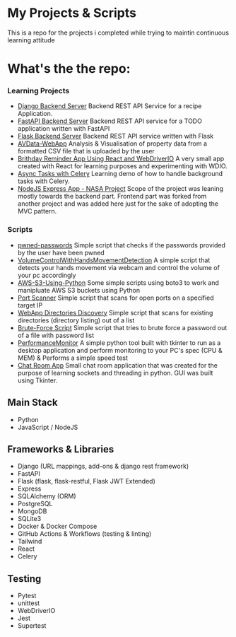 # My Projects & Scripts

<p align="center">
<p>This is a repo for the projects i completed while trying to maintin continuous learning attitude</p>


# What's the the repo:

<h3>Learning Projects</h3>

- [Django Backend Server](https://github.com/Kazaz-Or/projects-and-scripts/tree/develop/projects/django-backend-server) Backend REST API Service for a recipe Application.
- [FastAPI Backend Server](https://github.com/Kazaz-Or/fastapi-backend-restapi/tree/e119c299424c5a9cfbb38d862c9b0cd8347b1184) Backend REST API service for a TODO application written with FastAPI
- [Flask Backend Server](https://github.com/Kazaz-Or/flask-backend-server/tree/8c6dfc285cf1a61a260fe90909a62a137c4ca2d5) Backend REST API service written with Flask
- [AVData-WebApp](https://github.com/Kazaz-Or/projects-and-scripts/tree/develop/projects/AVData-WebApp) Analysis & Visualisation of property data from a formatted CSV file that is uploaded by the user
- [Brithday Reminder App Using React and WebDriverIO](https://github.com/Kazaz-Or/projects-and-scripts/tree/develop/projects/BirthdayReminderReactApp/brithday-reminder-app) A very small app created with React for learning purposes and experimenting with WDIO. 
- [Async Tasks with Celery](https://github.com/Kazaz-Or/projects-and-scripts/tree/develop/projects/AsyncTasks) Learning demo of how to handle background tasks with Celery.
- [NodeJS Express App - NASA Project](https://github.com/Kazaz-Or/projects-and-scripts/tree/develop/projects/NASAProject) Scope of the project was leaning mostly towards the backend part. Frontend part was forked from another project and was added here just for the sake of adopting the MVC pattern.


<h3>Scripts</h3>

- [pwned-passwords](https://github.com/Kazaz-Or/projects-and-scripts/tree/develop/scripts/pwned-passwords) Simple script that checks if the passwords provided by the user have been pwned
- [VolumeControlWithHandsMovementDetection](https://github.com/Kazaz-Or/projects-and-scripts/tree/develop/scripts/VolumeControlWithHandsMovementDetection) A simple script that detects your hands movement via webcam and control the volume of your pc accordingly
- [AWS-S3-Using-Python](https://github.com/Kazaz-Or/projects-and-scripts/tree/develop/scripts/AWS-S3-WithPython) Some simple scripts using boto3 to work and manipluate AWS S3 buckets using Python
- [Port Scanner](https://github.com/Kazaz-Or/projects-and-scripts/tree/develop/scripts/port-scanner) Simple script that scans for open ports on a specified target IP
- [WebApp Directories Discovery](https://github.com/Kazaz-Or/projects-and-scripts/tree/develop/scripts/WebApp-DirectoryDiscovery) Simple script that scans for existing directories (directory listing) out of a list
- [Brute-Force Script](https://github.com/Kazaz-Or/projects-and-scripts/tree/develop/scripts/BruteForce-Script) Simple script that tries to brute force a password out of a file with password list
 - [PerformanceMonitor](https://github.com/Kazaz-Or/projects-and-scripts/tree/develop/scripts/PerformanceMonitor) A simple python tool built with tkinter to run as a desktop application and perform monitoring to your PC's spec (CPU & MEM) & Performs a simple speed test
 - [Chat Room App](https://github.com/Kazaz-Or/projects-and-scripts/tree/develop/scripts/ChatRoomApp) Small chat room application that was created for the purpose of learning sockets and threading in python. GUI was built using Tkinter.


## Main Stack

- Python
- JavaScript / NodeJS

## Frameworks & Libraries

- Django (URL mappings, add-ons & django rest framework)
- FastAPI
- Flask (flask, flask-restful, Flask JWT Extended)
- Express
- SQLAlchemy (ORM)
- PostgreSQL
- MongoDB
- SQLite3
- Docker & Docker Compose
- GitHub Actions & Workflows (testing & linting)
- Tailwind
- React
- Celery

## Testing

- Pytest
- unittest
- WebDriverIO
- Jest
- Supertest
